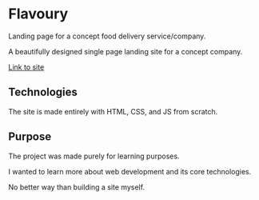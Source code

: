 # Flavoury
Landing page for a concept food delivery service/company.

A beautifully designed single page landing site for a concept company.

[Link to site](https://subratshrestha.github.io/Flavoury/)

## Technologies
The site is made entirely with HTML, CSS, and JS from scratch.


## Purpose
The project was made purely for learning purposes.

I wanted to learn more about web development and its core technologies.

No better way than building a site myself.

